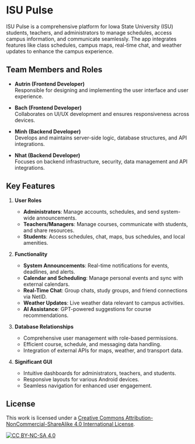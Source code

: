 # ISU Pulse

ISU Pulse is a comprehensive platform for Iowa State University (ISU) students, teachers, and administrators to manage schedules, access campus information, and communicate seamlessly. The app integrates features like class schedules, campus maps, real-time chat, and weather updates to enhance the campus experience.

## Team Members and Roles

- **Autrin (Frontend Developer)**  
  Responsible for designing and implementing the user interface and user experience.

- **Bach (Frontend Developer)**  
  Collaborates on UI/UX development and ensures responsiveness across devices.

- **Minh (Backend Developer)**  
  Develops and maintains server-side logic, database structures, and API integrations.

- **Nhat (Backend Developer)**  
  Focuses on backend infrastructure, security, data management and API integrations.

## Key Features

1. **User Roles**  
   - **Administrators**: Manage accounts, schedules, and send system-wide announcements.  
   - **Teachers/Managers**: Manage courses, communicate with students, and share resources.  
   - **Students**: Access schedules, chat, maps, bus schedules, and local amenities.

2. **Functionality**  
   - **System Announcements**: Real-time notifications for events, deadlines, and alerts.  
   - **Calendar and Scheduling**: Manage personal events and sync with external calendars.  
   - **Real-Time Chat**: Group chats, study groups, and friend connections via NetID.  
   - **Weather Updates**: Live weather data relevant to campus activities.  
   - **AI Assistance**: GPT-powered suggestions for course recommendations.

3. **Database Relationships**  
   - Comprehensive user management with role-based permissions.  
   - Efficient course, schedule, and messaging data handling.  
   - Integration of external APIs for maps, weather, and transport data.

4. **Significant GUI**  
   - Intuitive dashboards for administrators, teachers, and students.  
   - Responsive layouts for various Android devices.  
   - Seamless navigation for enhanced user engagement.

## License

This work is licensed under a [Creative Commons Attribution-NonCommercial-ShareAlike 4.0 International License](http://creativecommons.org/licenses/by-nc-sa/4.0/).

[![CC BY-NC-SA 4.0](https://licensebuttons.net/l/by-nc-sa/4.0/88x31.png)](http://creativecommons.org/licenses/by-nc-sa/4.0/)

